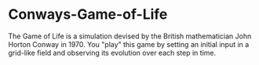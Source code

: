 # Conways-Game-of-Life
The Game of Life is a simulation devised by the British mathematician John Horton Conway in 1970. You "play" this game by setting an initial input in a grid-like field and observing its evolution over each step in time.
